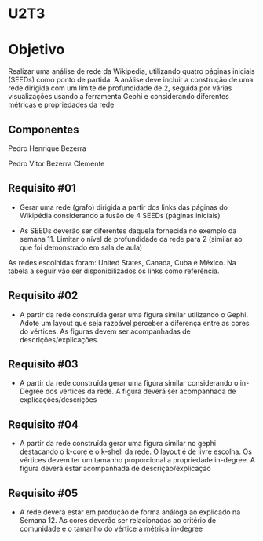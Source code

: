 # U2T3

# Objetivo 

Realizar uma análise de rede da Wikipedia, utilizando quatro páginas iniciais (SEEDs) como ponto de partida. A análise deve incluir a construção de uma rede dirigida com um limite de profundidade de 2, seguida por várias visualizações usando a ferramenta Gephi e considerando diferentes métricas e propriedades da rede

## Componentes
 Pedro Henrique Bezerra 
 
 Pedro Vitor Bezerra Clemente

## Requisito #01

- Gerar uma rede (grafo) dirigida a partir dos links das páginas do Wikipédia 
considerando a fusão de 4 SEEDs (páginas iniciais)

- As SEEDs deverão ser diferentes daquela fornecida no exemplo da semana 11. 
Limitar o nível de profundidade da rede para 2 (similar ao que foi demonstrado 
em sala de aula)

As redes escolhidas foram: United States, Canada, Cuba e México. Na tabela a seguir vão ser disponibilizados os links como referência.

## Requisito #02

- A partir da rede construída 
gerar uma figura similar 
utilizando o Gephi. Adote um 
layout que seja razoável 
perceber a diferença entre as 
cores do vértices. As figuras 
devem ser acompanhadas de 
descrições/explicações.

## Requisito #03

- A partir da rede construída 
gerar uma figura similar 
considerando o in-Degree dos 
vértices da rede. A figura 
deverá ser acompanhada de 
explicações/descrições

## Requisito #04

- A partir da rede construída 
gerar uma figura similar no 
gephi destacando o k-core e 
o k-shell da rede. O layout é 
de livre escolha. Os vértices 
devem ter um tamanho 
proporcional a propriedade 
in-degree. A figura deverá 
estar acompanhada de 
descrição/explicação

## Requisito #05

- A rede deverá estar em 
produção de forma análoga 
ao explicado na Semana 12. 
As cores deverão ser 
relacionadas ao critério de 
comunidade e o tamanho do 
vértice a métrica in-degree
